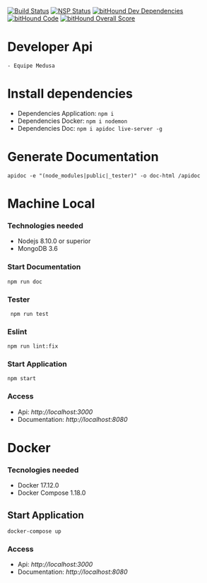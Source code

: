 [![Build Status](https://travis-ci.org/Medusa-io/nodejs-api.svg?branch=master)](https://travis-ci.org/Medusa-io/nodejs-api)
[![NSP Status](https://nodesecurity.io/orgs/medusa/projects/e3400897-5d89-47e2-845f-f39ac8c04c62/badge)](https://nodesecurity.io/orgs/medusa/projects/e3400897-5d89-47e2-845f-f39ac8c04c62)
[![bitHound Dev Dependencies](https://www.bithound.io/github/Medusa-io/nodejs-api/badges/devDependencies.svg)](https://www.bithound.io/github/Medusa-io/nodejs-api/master/dependencies/npm)
[![bitHound Code](https://www.bithound.io/github/Medusa-io/nodejs-api/badges/code.svg)](https://www.bithound.io/github/Medusa-io/nodejs-api)
[![bitHound Overall Score](https://www.bithound.io/github/Medusa-io/nodejs-api/badges/score.svg)](https://www.bithound.io/github/Medusa-io/nodejs-api)
# Developer Api
    - Equipe Medusa
# Install dependencies

- Dependencies Application: ` npm i `
- Dependencies Docker: `npm i nodemon`
- Dependencies Doc: `npm i apidoc live-server -g`


# Generate Documentation
` apidoc -e "(node_modules|public|_tester)" -o doc-html /apidoc `

# Machine Local
### Technologies needed
- Nodejs 8.10.0 or superior
- MongoDB 3.6

### Start Documentation
`npm run doc`

### Tester
` npm run test`

### Eslint
` npm run lint:fix `

### Start Application
`npm start`

### Access
- Api: *http://localhost:3000*
- Documentation: *http://localhost:8080*

# Docker
### Tecnologies needed
- Docker 17.12.0
- Docker Compose 1.18.0

## Start Application
`docker-compose up`

### Access
- Api: *http://localhost:3000*
- Documentation: *http://localhost:8080*



